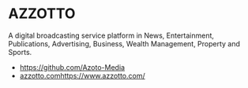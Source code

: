 # AZZOTTO
A digital broadcasting service platform in News, Entertainment, Publications, Advertising, Business, Wealth Management, Property and Sports.
- https://github.com/Azoto-Media  
- [azzotto.com](https://www.azzotto.com/)https://www.azzotto.com/ 
